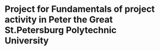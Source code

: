# Project for Fundamentals of project activity in Peter the Great St.Petersburg Polytechnic University